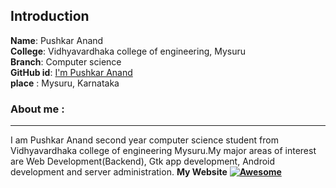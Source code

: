 ## Introduction 
**Name**:     Pushkar Anand
<br>
**College**: Vidhyavardhaka college of engineering, Mysuru
<br>
**Branch**: Computer science
<br>
**GitHub id**: [I'm Pushkar Anand](https://github.com/pushkar-anand)
<br>
**place** : Mysuru, Karnataka
### About me :
---
I am Pushkar Anand second year computer science student from Vidhyavardhaka college of engineering Mysuru.My major areas of interest are Web Development(Backend), Gtk app development, Android development and server administration.
**My Website**  **[![Awesome](https://awesome.re/badge.svg)](https://pushkaranand.me)**
